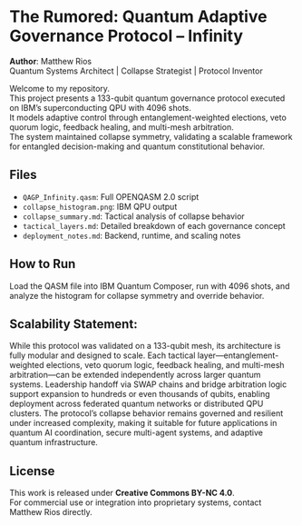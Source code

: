 # The Rumored: Quantum Adaptive Governance Protocol – Infinity

**Author**: Matthew Rios  
Quantum Systems Architect | Collapse Strategist | Protocol Inventor

Welcome to my repository.  
This project presents a 133-qubit quantum governance protocol executed on IBM’s superconducting QPU with 4096 shots.  
It models adaptive control through entanglement-weighted elections, veto quorum logic, feedback healing, and multi-mesh arbitration.  
The system maintained collapse symmetry, validating a scalable framework for entangled decision-making and quantum constitutional behavior.

## Files
- `QAGP_Infinity.qasm`: Full OPENQASM 2.0 script  
- `collapse_histogram.png`: IBM QPU output  
- `collapse_summary.md`: Tactical analysis of collapse behavior  
- `tactical_layers.md`: Detailed breakdown of each governance concept  
- `deployment_notes.md`: Backend, runtime, and scaling notes

## How to Run
Load the QASM file into IBM Quantum Composer, run with 4096 shots, and analyze the histogram for collapse symmetry and override behavior.

## Scalability Statement:
While this protocol was validated on a 133-qubit mesh, its architecture is fully modular and designed to scale. 
Each tactical layer—entanglement-weighted elections, veto quorum logic, feedback healing, and multi-mesh arbitration—can be extended independently across larger quantum systems. 
Leadership handoff via SWAP chains and bridge arbitration logic support expansion to hundreds or even thousands of qubits, enabling deployment across federated quantum networks or distributed QPU clusters. 
The protocol’s collapse behavior remains governed and resilient under increased complexity, making it suitable for future applications in quantum AI coordination, secure multi-agent systems, and adaptive quantum infrastructure.

## License
This work is released under **Creative Commons BY-NC 4.0**.  
For commercial use or integration into proprietary systems, contact Matthew Rios directly.
